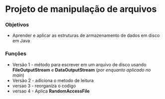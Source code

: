 # Projeto de manipulação de arquivos

### Objetivos

- Aprender e aplicar as estruturas de armazenamento de dados em disco em Java



### Funções

- Versão 1 - método para escrever em um arquivo de disco usando **FileOutputStream**   e **DataOutputStream** (_por enquanto aplicado no main_)
- Versão 2 - adiciona o metodo de leitura
- versao 3 - reorganiza o codigo 
- versao 4 - Aplica **RandomAccessFile** 

